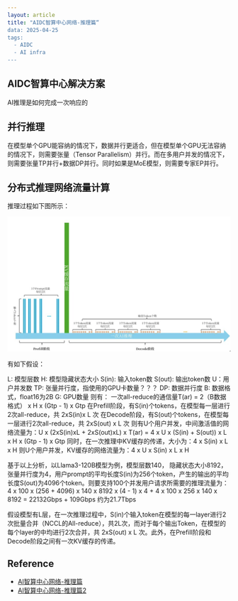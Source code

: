 ```yaml
---
layout: article
title: "AIDC智算中心网络-推理篇“
data: 2025-04-25
tags:
  - AIDC
  - AI infra
---
```


## AIDC智算中心解决方案

AI推理是如何完成一次响应的

## 并行推理

在模型单个GPU能容纳的情况下，数据并行更适合，但在模型单个GPU无法容纳的情况下，则需要张量（Tensor Parallelism）并行。而在多用户并发的情况下，则需要张量TP并行+数据DP并行。同时如果是MoE模型，则需要专家EP并行。

## 分布式推理网络流量计算

推理过程如下图所示：

![image](../image/AI-networking-inference/inference-stage.jpg)

有如下假设：

L: 模型层数
H: 模型隐藏状态大小
S(in): 输入token数
S(out): 输出token数
U：用户并发数
TP: 张量并行度，指使用的GPU卡数量？？？
DP: 数据并行度
B: 数据格式，float16为2B
G: GPU数量
则有：
一次all-reduce的通信量T(ar) = 2（B数据格式） x H x (Gtp - 1) x Gtp 
在Prefill阶段，有S(in)个tokens，在模型每一层进行2次all-reduce，共 2xS(in)x L 次
在Decode阶段，有S(out)个tokens，在模型每一层进行2次all-reduce，共 2xS(out) x L 次
则有U个用户并发，中间激活值的网络流量为：U x (2xS(in)xL + 2xS(out)xL) x T(ar) = 4 x U x (S(in) + S(out)) x L x H x (Gtp - 1) x Gtp
同时，在一次推理中KV缓存的传递，大小为：4 x S(in) x L x H
则U个用户并发，KV缓存的网络流量为：4 x U x S(in) x L x H

基于以上分析，以Llama3-120B模型为例，模型层数140， 隐藏状态大小8192，张量并行度为4，用户prompt的平均长度S(in)为256个token，产生的输出的平均长度S(out)为4096个token。则要支持100个并发用户请求所需要的推理流量为：
4 x 100 x (256 + 4096) x 140 x 8192 x (4 - 1) x 4 + 4 x 100 x 256 x 140 x 8192 = 22132Gbps + 109Gbps 约为21.7Tbps


假设模型有L层，在一次推理过程中，S(in)个输入token在模型的每一layer进行2次批量合并（NCCL的All-reduce），共2L次，而对于每个输出Token，在模型的每个layer的中均进行2次合并，共 2xS(out) x L 次。此外，在Prefill阶段和Decode阶段之间有一次KV缓存的传递。
## Reference

- [AI智算中心网络-推理篇](https://mp.weixin.qq.com/s/yQn56hh56FE1XDGrrKme7Q)
- [AI智算中心网络-推理篇2](https://mp.weixin.qq.com/s/ejwQCCfqBrgh4nWYsO6x2w)
